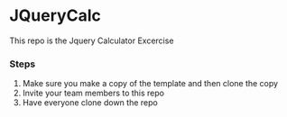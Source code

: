 # JQueryCalc

This repo is the Jquery Calculator Excercise

### Steps
1. Make sure you make a copy of the template and then clone the copy
2. Invite your team members to this repo
3. Have everyone clone down the repo
